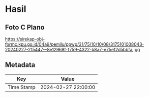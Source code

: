 # Hasil

## Foto C Plano

https://sirekap-obj-formc.kpu.go.id/04a9/pemilu/ppwp/31/75/10/10/08/3175101008043-20240227-215447--8e12968f-f759-4322-b8a7-e75ef2d5bbfa.jpg


## Metadata

| Key        | Value               |
| ---------- | ------------------- |
| Time Stamp | 2024-02-27 22:00:00 |



